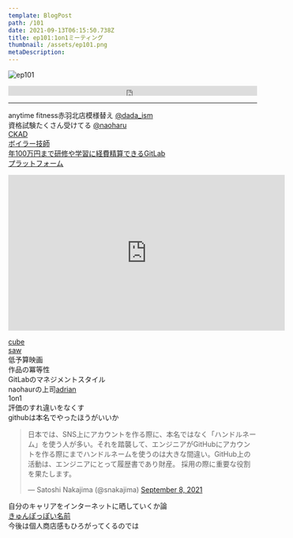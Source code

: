 ```yaml
---
template: BlogPost
path: /101
date: 2021-09-13T06:15:50.738Z
title: ep101:1on1ミーティング
thumbnail: /assets/ep101.png
metaDescription:
---
```

![ep101](/assets/ep101.png)

<iframe width="100%" height="20" scrolling="no" frameborder="no" allow="autoplay" src="https://w.soundcloud.com/player/?url=https%3A//api.soundcloud.com/tracks/1123842787%3Fsecret_token%3Ds-T0cy0OxNi26&color=%23ff5500&inverse=false&auto_play=false&show_user=true"></iframe>


***

anytime fitness赤羽北店模様替え [@dada_ism](https://twitter.com/dada_ism)   
資格試験たくさん受けてる [@naoharu](https://twitter.com/naoharu)  
[CKAD](https://training.linuxfoundation.org/ja/certification/certified-kubernetes-application-developer-ckad/)  
[ボイラー技師](https://www.exam.or.jp/exmn/H_shikaku122.htm)  
[年100万円まで研修や学習に経費精算できるGitLab](https://about.gitlab.com/handbook/finance/expenses/#-work-related-online-courses-and-professional-development-certifications)  
[プラットフォーム](https://www.netflix.com/jp-en/title/81128579)  

<iframe width="560" height="315" src="https://www.youtube.com/embed/pLO6udXU648" title="YouTube video player" frameborder="0" allow="accelerometer; autoplay; clipboard-write; encrypted-media; gyroscope; picture-in-picture" allowfullscreen></iframe>

[cube](https://movies.shochiku.co.jp/cube/)  
[saw](https://ja.wikipedia.org/wiki/%E3%82%BD%E3%82%A6_(%E6%98%A0%E7%94%BB))  
低予算映画  
作品の冪等性  
GitLabのマネジメントスタイル  
naohaurの上司[adrian](https://www.linkedin.com/in/adriansmolski)  
1on1  
評価のすれ違いをなくす  
githubは本名でやったほうがいいか  

<blockquote class="twitter-tweet"><p lang="ja" dir="ltr">日本では、SNS上にアカウントを作る際に、本名ではなく「ハンドルネーム」を使う人が多い。それを踏襲して、エンジニアがGitHubにアカウントを作る際にまでハンドルネームを使うのは大きな間違い。GitHub上の活動は、エンジニアにとって履歴書であり財産。 採用の際に重要な役割を果たします。</p>&mdash; Satoshi Nakajima (@snakajima) <a href="https://twitter.com/snakajima/status/1435754177708249089?ref_src=twsrc%5Etfw">September 8, 2021</a></blockquote> <script async src="https://platform.twitter.com/widgets.js" charset="utf-8"></script>  

自分のキャリアをインターネットに晒していくか論  
[きゅんぽっぽい名前](https://dic.nicovideo.jp/a/%E9%99%90%E7%95%8C%E3%82%AA%E3%82%BF%E3%82%AF)  
今後は個人商店感もひろがってくるのでは  
  
